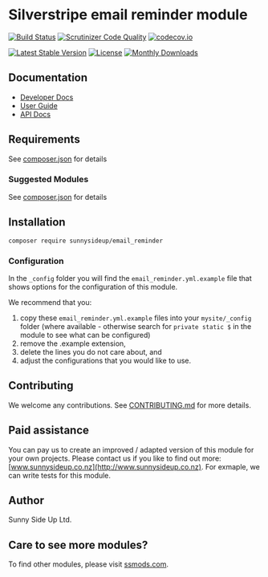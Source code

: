 # Silverstripe email reminder module
[![Build Status](https://travis-ci.org/sunnysideup/silverstripe-email_reminder.svg?branch=master)](https://travis-ci.org/sunnysideup/silverstripe-email_reminder)
[![Scrutinizer Code Quality](https://scrutinizer-ci.com/g/sunnysideup/silverstripe-email_reminder/badges/quality-score.png?b=master)](https://scrutinizer-ci.com/g/sunnysideup/silverstripe-email_reminder/?branch=master)
[![codecov.io](https://codecov.io/github/sunnysideup/silverstripe-email_reminder/coverage.svg?branch=master)](https://codecov.io/github/sunnysideup/silverstripe-email_reminder?branch=master)

[![Latest Stable Version](https://poser.pugx.org/sunnysideup/email_reminder/version)](https://packagist.org/packages/sunnysideup/email_reminder)
[![License](https://poser.pugx.org/sunnysideup/email_reminder/license)](https://packagist.org/packages/sunnysideup/email_reminder)
[![Monthly Downloads](https://poser.pugx.org/sunnysideup/email_reminder/d/monthly)](https://packagist.org/packages/sunnysideup/email_reminder)


## Documentation



 * [Developer Docs](docs/en/INDEX.md)
 * [User Guide](docs/en/userguide.md)
 * [API Docs](http://docs.ssmods.com/sunnysideup/email_reminder/classes.xhtml)


## Requirements



See [composer.json](composer.json) for details


### Suggested Modules



See [composer.json](composer.json) for details


## Installation


```
composer require sunnysideup/email_reminder
```

### Configuration



In the `_config` folder you will find the `email_reminder.yml.example`
file that shows options for the configuration of this module.

We recommend that you:

  1. copy these `email_reminder.yml.example` files into your
`mysite/_config` folder (where available - otherwise search for `private static $` in the module to see what can be configured)
  2. remove the .example extension,
  3. delete the lines you do not care about, and
  4. adjust the configurations that you would like to use.


## Contributing



We welcome any contributions. See [CONTRIBUTING.md](CONTRIBUTING.md) for more details.

## Paid assistance



You can pay us to create an improved / adapted version of this module for your own projects.  Please contact us if you like to find out more: [www.sunnysideup.co.nz](http://www.sunnysideup.co.nz).  For exmaple, we can write tests for this module.  

## Author



Sunny Side Up Ltd.


## Care to see more modules?

To find other modules, please visit [ssmods.com](http://ssmods.com/).
